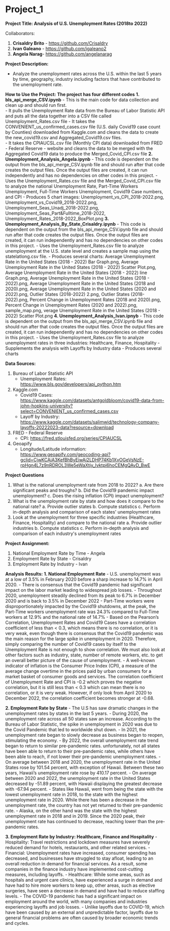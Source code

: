 # Project_1

**Project Title: Analysis of U.S. Unemployment Rates (2018to 2022)**


Collaborators: 
1. **Crisaldry Brito** - https://github.com/Crisaldry
2. **Ivan Galeano** - https://github.com/igaleano2
3. **Angela Narag**- https://github.com/angelanarag


**Project Description:**
- Analyze the unemployment rates across the U.S. within the last 5 years by time, geography, industry including factors that have contributed to the unemployment rate. 


**How to Use the Project:**
**The project has four different codes** 
**1. bls_api_merge_CSV.ipynb**
	- This is the main code for data collection and clean up and should run first.  
	- It pulls the Unemployment Rate data from the Bureau of Labor Statistic API and puts all the data together into a CSV file called Unemployment_Rates.csv file 
	- It takes the CONVENIENT_us_confirmed_cases.csv file (U.S. daily Covid19 case count by Counties) downloaded from Kaggle.com and cleans the data to create the new_covid19.csv and Aggregated_Covid19.csv files.  
	- It takes the CPIAUCSL.csv file (Monthly CPI data) downloaded from FRED - Federal Reserve - website and cleans the data to be merged with the Aggregated Covid19 data to produce the Merged_Covid_CPI.csv file
**2. Unemployment_Analysis_Angela.ipynb**
	- This code is dependent on the output from the bls_api_merge_CSV.ipynb file and should run after that code creates the output files.  Once the output files are created, it can run independently and has no dependencies on other codes in this project.
	- Uses the Unemployment_Rates.csv file and the Merged_Covid_CPI.csv file to analyze the national Unemployment Rate, Part-Time Workers Unemployment, Full-Time Workers Unemployment, Covid19 Case numbers, and CPI
	- Produces 5 chart images: Unemployment_vs_CPI_2018-2022.png, Unemployment_vs_Covid19_2018-2022.png, Unemployment_Seas_Unadj_2018-2022.png, Unemployment_Seas_Part&Fulltime_2018-2022, Unemployment_Rates_2018-2022_BoxPlot.png
**3. Unemployment_Analysis_By_State_Crisaldry.ipynb**
	- This code is dependent on the output from the bls_api_merge_CSV.ipynb file and should run after that code creates the output files.  Once the output files are created, it can run independently and has no dependencies on other codes in this project.
	- Uses the Unemployment_Rates.csv file to analyze unemployment at the U.S. state level and creates a sample map using the statelatlong.csv file.
	- Produces several charts: Average Unemployment Rate in the United States (2018 - 2022) Bar Graph.png, Average Unemployment Rate in the United States (2018 - 2022) Scatter Plot.png, Average Unemployment Rate in the United States (2018 - 2022) line Graph.png, Average Unemployment Rate in the United States (2018 - 2022).png, Average Unemployment Rate in the United States (2018 and 2020).png, Average Unemployment Rate in the United States (2020 and 2022).png, Outlier States (2018-2022) 2.png, Outlier States (2018-2022).png, Percent Change in Unemployment Rates (2018 and 2020).png, Percent Change in Unemployment Rates (2020 and 2022).png, sample_map.png, verage Unemployment Rate in the United States (2018 - 2022) Scatter Plot.png
**4. Unemployment_Analysis_Ivan.ipnyb**
	- This code is dependent on the output from the bls_api_merge_CSV.ipynb file and should run after that code creates the output files.  Once the output files are created, it can run independently and has no dependencies on other codes in this project.
	- Uses the Unemployment_Rates.csv file to analyze unemployment rates in three industries: Healthcare, Finance, Hospitality
	- Supplements the analysis with Layoffs by Industry data 
	- Produces several charts


**Data Sources:**
1. Bureau of Labor Statistic API
	- Unemployment Rates:	https://www.bls.gov/developers/api_python.htm
2. Kaggle.com
	- Covid19 Cases:	https://www.kaggle.com/datasets/antgoldbloom/covid19-data-from-john-hopkins-university?select=CONVENIENT_us_confirmed_cases.csv
	- Layoff by Industry:	https://www.kaggle.com/datasets/salimwid/technology-company-layoffs-20222023-data?resource=download
3. FRED - Federal Reserve
    - CPI: https://fred.stlouisfed.org/series/CPIAUCSL
4. Geoapify
	- Longitude/Latitude information:	https://www.geoapify.com/geocoding-api?gclid=CjwKCAiA3KefBhByEiwAi2LDHP74Kb1XvOGeVsNzE-rpHgn4L7z9nRDROL3We5eWaXtjy_Ivktpi6hoCEMgQAvD_BwE


**Project Questions**
1. What is the national unemployment rate from 2018 to 2022?
	a.	Are there significant peaks and troughs?
	b. 	Did the Covid19 pandemic impact unemployment?
	c. 	Does the rising inflation (CPI) impact unemployment?
2. What is the unemployment rate by state and how does it compare to the national rate?
	a.	Provide outlier states
	b.	Compute statistics
	c.	Perform in-depth analysis and comparison of each states' unemployment rates
3. Look at the unemployment for three specific industries (Healthcare, Finance, Hospitality) and compare to the national rate
	a.	Provide outlier industries
	b.	Compute statistics
	c.	Perform in-depth analysis and comparison of each industry's unemployment rates  


**Project Assignment:**
1.	National Employment Rate by Time - Angela
2. 	Employment Rate by State - Crisaldry
3. 	Employment Rate by Industry - Ivan


**Analysis Results:**
**1.	National Employment Rate**
	- U.S. unemployment was at a low of 3.5% in February 2020 before a sharp increase to 14.7% in April 2020.
	- There is consensus that the Covid19 pandemic had significant impact on the labor market leading to widespread job losses.
	- Throughout 2020, unemployment steadily declined from its peak to 6.7% in December 2020 and is back to 3.5% in December 2022
	- Part-Time workers were disproportionately impacted by the Covid19 shutdowns, at the peak, the Part-Time workers unemployment rate was 24.3% compared to Full-Time workers at 12.9% and the national rate of 14.7%
	- Based on the Pearson’s Correlation, Unemployment Rates and Covid19 Cases have a correlation coefficient of less than < 0.3, which means there is no correlation, or it is very weak, even though there is consensus that the Covid19 pandemic was the main reason for the large spike in unemployment in 2020. Therefore, simply comparing the number of Covid19 cases by itself to the Unemployment Rate is not enough to show correlation. We must also look at other factors such as industry, state, number of remote workers, etc. to get an overall better picture of the cause of unemployment.
	- A well-known indicator of inflation is the Consumer Price Index (CPI), a measure of the average change overtime in the prices paid by urban consumers for a market basket of consumer goods and services. The correlation coefficient of Unemployment Rate and CPI is -0.2 which proves the negative correlation, but it is still less than < 0.3 which can mean there is no correlation, or it is very weak. However, if only look from April 2020 to December 2022, the correlation coefficient becomes stronger at -0.68.

**2. Employment Rate by State**
	- The U.S has saw dramatic changes in the unemployment rates by states in the last 5 years.
	- During 2020, the unemployment rate across all 50 states saw an increase. According to the Bureau of Labor Statistic, the spike in unemployment in 2020 was due to the Covid Pandemic that led to worldwide shut down. 
	- In 2021, the unemployment rate began to slowly decrease as business began to reopen, stimulating the economy. 
	- By 2022, the overall unemployment rate trend began to return to similar pre-pandemic rates. unfortunately, not all states have been able to return to their pre-pandemic rates, while others have been able to reach, if not lower their pre-pandemic unemployment rates. 
	-  On average between 2018 and 2020, the unemployment rate in the United States rose by 101.54 percent, with exception of Hawaii. Between these two years, Hawaii’s unemployment rate rose by 410.17 percent.
	- On average between 2020 and 2022, the unemployment rate in the United States decreased by -51.89 percent, with Hawaii displaying the greatest decrease with -67.94 percent.
	- States like Hawaii, went from being the state with the lowest unemployment rate in 2018, to the state with the highest unemployment rate in 2020. While there has been a decrease in the unemployment rate, the country has not yet returned to their pre-pandemic rate.
	- Alaska, on the other hand was the state with the highest unemployment rate in 2018 and in 2019. Since the 2020 peak, their unemployment rate has continued to decrease, reaching lower than the pre-pandemic rates. 

**3. Employment Rate by Industry: Healthcare, Finance and Hospitality**
	- Hospitality: Travel restrictions and lockdown measures have severely reduced demand for hotels, restaurants, and other related services.
	- Financial: Unemployment rates have increased, consumer spending has decreased, and businesses have struggled to stay afloat, leading to an overall reduction in demand for financial services. As a result, some companies in the finance industry have implemented cost-cutting measures, including layoffs.
	- Healthcare: While some areas, such as hospitals and urgent care clinics, have experienced a surge in demand and have had to hire more workers to keep up, other areas, such as elective surgeries, have seen a decrease in demand and have had to reduce staffing levels.
	- The COVID-19 pandemic has had a significant impact on employment around the world, with many companies and industries experiencing layoffs and job losses.
	- Unlike layoffs due to COVID-19, which have been caused by an external and unpredictable factor, layoffs due to general financial problems are often caused by broader economic trends and cycles.


